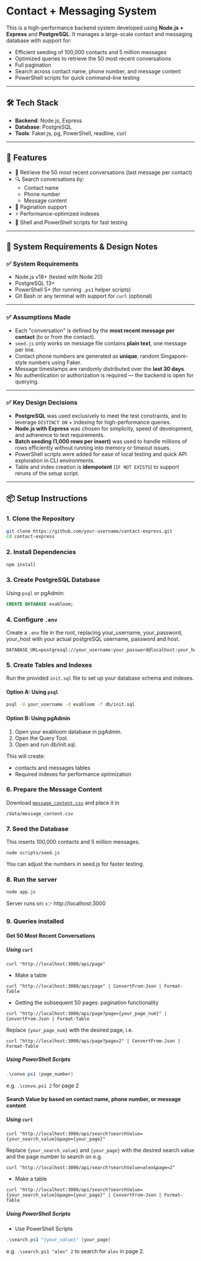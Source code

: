 # Contact + Messaging System

This is a high-performance backend system developed using **Node.js + Express** and **PostgreSQL**. It manages a large-scale contact and messaging database with support for:

- Efficient seeding of 100,000 contacts and 5 million messages
- Optimized queries to retrieve the 50 most recent conversations
- Full pagination
- Search across contact name, phone number, and message content
- PowerShell scripts for quick command-line testing

---

## 🛠 Tech Stack

- **Backend**: Node.js, Express
- **Database**: PostgreSQL
- **Tools**: Faker.js, pg, PowerShell, readline, curl

---

## 🚀 Features

- 🔄 Retrieve the 50 most recent conversations (last message per contact)
- 🔍 Search conversations by:
  - Contact name
  - Phone number
  - Message content
- 📄 Pagination support
- ⚡ Performance-optimized indexes
- 🧪 Shell and PowerShell scripts for fast testing

---

## 🧰 System Requirements & Design Notes

### ✅ System Requirements

- Node.js v18+ (tested with Node 20)
- PostgreSQL 13+
- PowerShell 5+ (for running `.ps1` helper scripts)
- Git Bash or any terminal with support for `curl` (optional)

---

### ✅ Assumptions Made

- Each "conversation" is defined by the **most recent message per contact** (to or from the contact).
- `seed.js` only works on message file contains **plain text**, one message per line.
- Contact phone numbers are generated as **unique**, random Singapore-style numbers using Faker.
- Message timestamps are randomly distributed over the **last 30 days**.
- No authentication or authorization is required — the backend is open for querying.

---

### ✅ Key Design Decisions

- **PostgreSQL** was used exclusively to meet the test constraints, and to leverage `DISTINCT ON` + indexing for high-performance queries.
- **Node.js with Express** was chosen for simplicity, speed of development, and adherence to test requirements.
- **Batch seeding (1,000 rows per insert)** was used to handle millions of rows efficiently without running into memory or timeout issues.
- PowerShell scripts were added for ease of local testing and quick API exploration in CLI environments.
- Table and index creation is **idempotent** (`IF NOT EXISTS`) to support reruns of the setup script.

---

## 📦 Setup Instructions

### 1. Clone the Repository

```bash
git clone https://github.com/your-username/contact-express.git
cd contact-express
```

### 2. Install Dependencies
```bash
npm install
```

### 3. Create PostgreSQL Database
Using `psql` or pgAdmin:
```sql
CREATE DATABASE exabloom;
```

### 4. Configure `.env`
Create a `.env` file in the root, replacing your_username, your_password, your_host with your actual postgreSQL username, password and host.
```
DATABASE_URL=postgresql://your_username:your_password@localhost:your_host/exabloom
```

### 5. Create Tables and Indexes

Run the provided `init.sql` file to set up your database schema and indexes.

#### Option A: Using `psql`

```bash
psql -U your_username -d exabloom -f db/init.sql
```

#### Option B: Using pgAdmin
1. Open your exabloom database in pgAdmin.
2. Open the Query Tool.
3. Open and run db/init.sql.

This will create:
* contacts and messages tables
* Required indexes for performance optimization

### 6. Prepare the Message Content
Download [`message_content.csv`](https://drive.google.com/file/d/1hwQyxSSYU5dhBjjZSbRiGC0QDafnLqyZ/view?usp=sharing) and place it in
```
/data/message_content.csv
```

### 7. Seed the Database
This inserts 100,000 contacts and 5 million messages.
```
node scripts/seed.js
```
You can adjust the numbers in seed.js for faster testing.

### 8. Run the server
```
node app.js
```
Server runs on:
👉 http://localhost:3000

### 9. Queries installed

#### Get 50 Most Recent Conversations

##### Using `curl`
```
curl "http://localhost:3000/api/page"
```
* Make a table
```
curl "http://localhost:3000/api/page" | ConvertFrom-Json | Format-Table
```
* Getting the subsequent 50 pages: pagination functionality
```
curl "http://localhost:3000/api/page?page={your_page_num}" | ConvertFrom-Json | Format-Table
```
Replace `{your_page_num}` with the desired page, i.e. 
```
curl "http://localhost:3000/api/page?page=2" | ConvertFrom-Json | Format-Table
```
##### Using PowerShell Scripts
```powershell
.\convo.ps1 {page_number}
```
e.g. `.\convo.ps1 2` for page 2

#### Search Value by based on contact name, phone number, or message content

##### Using `curl`
```
curl "http://localhost:3000/api/search?searchValue={your_search_value}&page={your_page}"
```
Replace `{your_search_value}` and `{your_page}` with the desired search value and the page number to search on
e.g.
```
curl "http://localhost:3000/api/search?searchValue=alex&page=2"
```

* Make a table
```
curl "http://localhost:3000/api/search?searchValue={your_search_value}&page={your_page}" | ConvertFrom-Json | Format-Table
```

##### Using PowerShell Scripts
* Use PowerShell Scripts
```powershell
.\search.ps1 "{your_value}" {your_page}
```
e.g. `.\search.ps1 "alex" 2` to search for `alex` in page 2.